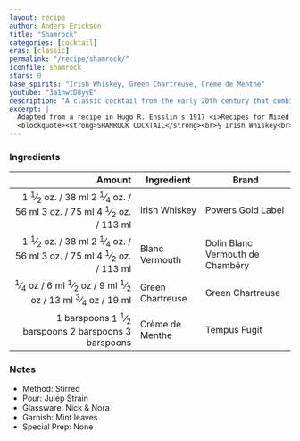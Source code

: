```yaml
---
layout: recipe
author: Anders Erickson
title: "Shamrock"
categories: [cocktail]
eras: [classic]
permalink: "/recipe/shamrock/"
iconfile: shamrock
stars: 0
base_spirits: "Irish Whiskey, Green Chartreuse, Crème de Menthe"
youtube: "3a1nwtD8yyE"
description: "A classic cocktail from the early 20th century that combines Irish whiskey with the herbal flavors of Green Chartreuse and crème de menthe."
excerpt: |
  Adapted from a recipe in Hugo R. Ensslin's 1917 <i>Recipes for Mixed Drinks (2nd Edition)</i>.<br>
  <blockquote><strong>SHAMROCK COCKTAIL</strong><br>½ Irish Whiskey<br>½ French Vermouth<br>3 dashes Chartreuse (green)<br>3 dashes Crème de Menthe<br>Stir well with cracked ice, strain and serve with an olive in the glass.<cite>Hugo R. Ensslin, 1917</cite></blockquote>The Shamrock also notably appears in Harry Craddock's 1930 <i>The Savoy Cocktail Book</i>.<br><blockquote><strong>SHAMROCK COCKTAIL.</strong><br>3 Dashes Green Crème de Menthe.<br>3 Dashes Green Chartreuse.<br>½ French Vermouth.<br>½ Irish Whisky.<br>Shake well and strain into cocktail glass.<cite>Harry Craddock, 1930</cite></blockquote>	
---
```


### Ingredients

|     Amount | Ingredient       | Brand                            |
| ---------: | ---------------- | -------------------------------- |
|    <span class="onex active">1 <sup>1</sup>&frasl;<sub>2</sub> oz.  / 38 ml</span> <span class="onehalfx">2 <sup>1</sup>&frasl;<sub>4</sub> oz.  / 56 ml</span> <span class="twox">3 oz.  / 75 ml</span> <span class="threex">4 <sup>1</sup>&frasl;<sub>2</sub> oz.  / 113 ml</span>| Irish Whiskey    | Powers Gold Label                |
|    <span class="onex active">1 <sup>1</sup>&frasl;<sub>2</sub> oz.  / 38 ml</span> <span class="onehalfx">2 <sup>1</sup>&frasl;<sub>4</sub> oz.  / 56 ml</span> <span class="twox">3 oz.  / 75 ml</span> <span class="threex">4 <sup>1</sup>&frasl;<sub>2</sub> oz.  / 113 ml</span>| Blanc Vermouth   | Dolin Blanc Vermouth de Chambéry |
|    <span class="onex active"> <sup>1</sup>&frasl;<sub>4</sub> oz  / 6 ml</span> <span class="onehalfx"> <sup>1</sup>&frasl;<sub>2</sub> oz  / 9 ml</span> <span class="twox"> <sup>1</sup>&frasl;<sub>2</sub> oz  / 13 ml</span> <span class="threex"> <sup>3</sup>&frasl;<sub>4</sub> oz  / 19 ml</span>| Green Chartreuse | Green Chartreuse                 |
| <span class="onex active">1 barspoons</span> <span class="onehalfx">1 <sup>1</sup>&frasl;<sub>2</sub> barspoons</span> <span class="twox">2 barspoons</span> <span class="threex">3 barspoons</span>| Crème de Menthe  | Tempus Fugit                     |

### Notes

- Method: Stirred
- Pour: Julep Strain
- Glassware: Nick & Nora
- Garnish: Mint leaves
- Special Prep: None

    
<script type="application/ld+json">
{
  "@context": "https://schema.org",
  "@type": "Recipe",
  "author": {
    "@type": "Person",
    "name": "{{ page.author }}"
    },
  "image": "{%- for page in page.categories limit: 1 %}{% assign cat = site.data.categories | where: "slug", page | first %}{{ site.url }}{{ site.baseurl}}/assets/images/category_{{cat.slug}}.svg{% endfor -%}",
  "description": "{{ page.excerpt | strip_html | replace: '"', "'" }}",
  "recipeIngredient": [
  " 1.5 oz. Irish Whiskey ",
  " 1.5 oz. Blanc Vermouth",
  " 0.25 oz Green Chartreuse",
  "1 barspoon Crème de Menthe "
    ],
  "name": "{{ page.title }}",
  "recipeInstructions": [
    {
      "@type": "HowToStep",
      "text": "- Method: Stirred"
    },
    {
      "@type": "HowToStep",
      "text": "- Pour: Julep Strain"
    },
    {
      "@type": "HowToStep",
      "text": "- Glassware: Nick & Nora"
    },
    {
      "@type": "HowToStep",
      "text": "- Garnish: Mint leaves"
    },
    {
      "@type": "HowToStep",
      "text": "- Special Prep: None"
    }
    ],
  "recipeYield": "1 cocktail",
  "recipeCategory": "cocktail",
  {% if page.stars and site.data.ratings[page.iconfile].ratings -%}"aggregateRating": {
   "@type": "AggregateRating",
   "ratingValue": "{%- include stars_metadata.html %}",
   "bestRating": "5",
   "reviewCount": "2"},{%- endif %}
  "recipeCuisine": "global",
  "prepTime": "PT20M",
  "cookTime": "PT15S",
  "keywords": "{{ page.title }}, cocktail, {{ page.eras }}, {%- include category_metadata.html -%}, {%- include spirits_metadata.html -%}"
}
</script>

    